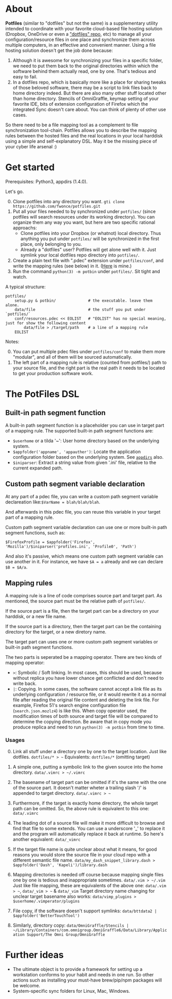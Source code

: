 # About

**Potfiles** (similar to "dotfiles" but not the same) is a supplementary utility intended to coordinate with your favorite cloud-based file hosting solution (Dropbox, OneDrive or even a ["dotfiles" repo](https://github.com/search?q=dotfiles), etc) to manage all your configuration/resource files in one place and synchronize them across multiple computers, in an effective and convenient manner. Using a file hosting solution doesn't get the job done because:

1. Although it is awesome for synchronizing your files in a specific folder, we need to put them back to the original directories within which the software behind them actually read, one by one. That's tedious and easy to fail.
2. In a dotfiles repo, which is basically more like a place for sharing tweaks of those beloved software, there may be a script to link files back to home directory indeed. But there are also many other stuff located other than home directory. Stencils of OmniGraffle,  keymap setting of your favorite IDE, bits of extension configuration of Firefox which the integrated Sync doesn't care about. You can think of plenty of other use cases.

So there need to be a file mapping tool as a complement to file synchronization tool-chain. Potfiles allows you to describe the mapping rules between the hosted files and the real locations in your local harddisk using a simple and self-explanatory DSL. May it be the missing piece of your cyber life arsenal :)

# Get started

Prerequisites: Python3, appdirs (1.4.0).

Let's go.

0. Clone potfiles into any directory you want. `gti clone https://github.com/fwonce/potfiles.git`
0. Put all your files needed to by synchronized under `potfiles/` (since potfiles will search resources under its working directory). You can organize them any way you want, but here are two specific rational approachs:
	- Clone potfiles into your Dropbox (or whatnot) local directory. Thus anything you put under `potfiles/` will be synchronized in the first place, only belonging to you.
	- Already a "dotfiles" user? Potfiles will get alone well with it. Just symlink your local dotfiles repo directory into `potfiles/`.
0. Create a plain text file with ".pdec" extension under `potfiles/conf`, and write the mapping rules (see below) in it. ([Here]() is mine.)
0. Run the command `python(3) -m potbin` under `potfiles/`. Sit tight and watch.

A typical structure:

``` shell
potfiles/
	setup.py & potbin/				# the executable. leave them alone.
	data/file						# the stuff you put under `potfiles/`
	conf/resources.pdec << EOLIST	# "EOLIST" has no special meaning, just for show the following content
		data/file > /target/path	# a line of a mapping rule
	EOLIST
```

Notes:

0. You can put multiple pdec files under `potfiles/conf` to make them more "modular", and all of them will be sourced automatically.
0. The left part of a mapping rule is relative (counted from potfiles/) path to your source file, and the right part is the real path it needs to be located to get your production software work.

# The PotFiles DSL

## Built-in path segment function

A built-in path segment function is a placeholder you can use in target part of a mapping rule. The supported built-in path segment functions are:

- `$userhome` or a tilda '~': User home directory based on the underlying system.
- `$appfolder('appname', 'appauther')`: Locate the application configuration folder based on the underlying system. See [`appdirs`](https://pypi.python.org/pypi/appdirs) also.
- `$iniparser`: Extract a string value from given '.ini' file, relative to the current expanded path.

## Custom path segment variable declaration

At any part of a pdec file, you can write a custom path segment variable declareation like:`$VarName = blah/blah/blah`.

And afterwards in this pdec file, you can reuse this variable in your target part of a mapping rule.

Custom path segment variable declaration can use one or more built-in path segment functions, such as:

```
$FirefoxProfile = $appfolder('Firefox', 'Mozilla')/$iniparser('profiles.ini', 'Profile0', 'Path')
```

And also it's passive, which means one custom path segment variable can use another in it. For instance, we have `$A = a` already and we can declare `$B = $A/a`.

## Mapping rules

A mapping rule is a line of code comprises source part and target part. As mentioned, the source part must be the relative path of `potfiles/`.

If the source part is a file, then the target part can be a directory on your harddisk, or a new file name.

If the source part is a directory, then the target part can be the containing directory for the target, or a new diretory name.

The target part can uses one or more custom path segment variables or built-in path segment functions.

The two parts is seperated be a mapping operator. There are two kinds of mapping operator:

- `>`: Symbolic / Soft linking. In most cases, this should be used, because without replica you have lower chance get conflicted and don't need to write back.
- `|`: Copying. In some cases, the software cannot accept a link file as its underlying configuration / resource file, or it would rewrite it as a normal file after reading the original file content and deleting the link file. For example, Firefox 51's search engine configuration file (`search.json.mozlz4`) is like this. When copy operator used, the modification times of both source and target file will be compared to determine the copying direction. Be aware that in copy mode you produce replica and need to run `python(3) -m potbin` from time to time.

### Usages

0. Link all stuff under a directory one by one to the target location. Just like dotfiles.
	`dotfiles/* > ~`
	Equivalents: `dotfiles/*` (omitting target)

0. A simple one, putting a symbolic link to the given source into the home directory.
	`data/.vimrc > ~/.vimrc`

0. The basename of target part can be omitted if it's the same with the one of the source part. It doesn't matter wheter a trailing slash '/' is appended to target directory.
	`data/.vimrc > ~`

0. Furthermore, if the target is exactly home directory, the whole target path can be omitted. So, the above rule is equivalent to this one:
	`data/.vimrc`

0. The leading dot of a source file will make it more difficult to browse and find that file to some extends. You can use a underscore '_' to replace it and the program will automatically replace it back at runtime. So here's another equivalent:
	`data/_vimrc`
	
0. If the target file name is quite unclear about what it means, for good reasons you would store the source file in your cloud repo with a different semantic file name.
	`data/my_dash_snippet_library.dash > $appfolder('Dash', 'Kapeli')/library.dash`

0. Mapping directories is needed off course because mapping single files one by one is tedious and inappropriate sometimes.
	`data/.vim > ~/.vim` 
	Just like file mapping, these are equivalents of the above one:
	`data/.vim > ~`, `data/_vim > ~` & `data/_vim`
	Target directory name changing for unclear target basename also works:
	`data/vimp_plugins > $userhome/.vimperator/plugins`

0. File copy, if the software doesn't support symlinks:
	`data/bttdata2 | $appfolder('BetterTouchTool')`

0. Similarly, directory copy:
	`data/OmniGraffle/Stencils | ~/Library/Containers/com.omnigroup.OmniGraffle6/Data/Library/Application Support/The Omni Group/OmniGraffle`

# Further ideas

- The ultimate object is to provide a framework for setting up a workstation conforms to your habit and needs in one run. So other actions such as installing your must-have brew/pip/npm packages will be welcome.
- System-specific sync folders for Linux, Mac, Windows.

